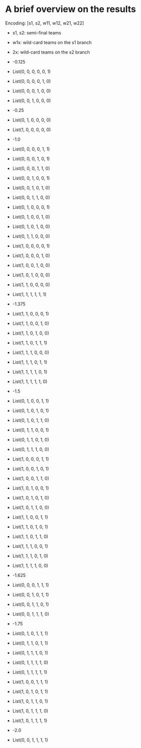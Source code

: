 A brief overview on the results
===============================
Encoding: [s1, s2, w11, w12, w21, w22]
  * s1, s2: semi-final teams
  * w1x: wild-card teams on the s1 branch
  * 2x: wild-card teams on the s2 branch

  * -0.125
   * List(0, 0, 0, 0, 0, 1)
   * List(0, 0, 0, 0, 1, 0)
   * List(0, 0, 0, 1, 0, 0)
   * List(0, 0, 1, 0, 0, 0)
  * -0.25
   * List(0, 1, 0, 0, 0, 0)
   * List(1, 0, 0, 0, 0, 0)
  * -1.0
   * List(0, 0, 0, 0, 1, 1)
   * List(0, 0, 0, 1, 0, 1)
   * List(0, 0, 0, 1, 1, 0)
   * List(0, 0, 1, 0, 0, 1)
   * List(0, 0, 1, 0, 1, 0)
   * List(0, 0, 1, 1, 0, 0)
   * List(0, 1, 0, 0, 0, 1)
   * List(0, 1, 0, 0, 1, 0)
   * List(0, 1, 0, 1, 0, 0)
   * List(0, 1, 1, 0, 0, 0)
   * List(1, 0, 0, 0, 0, 1)
   * List(1, 0, 0, 0, 1, 0)
   * List(1, 0, 0, 1, 0, 0)
   * List(1, 0, 1, 0, 0, 0)
   * List(1, 1, 0, 0, 0, 0)
   * List(1, 1, 1, 1, 1, 1)
  * -1.375
   * List(1, 1, 0, 0, 0, 1)
   * List(1, 1, 0, 0, 1, 0)
   * List(1, 1, 0, 1, 0, 0)
   * List(1, 1, 0, 1, 1, 1)
   * List(1, 1, 1, 0, 0, 0)
   * List(1, 1, 1, 0, 1, 1)
   * List(1, 1, 1, 1, 0, 1)
   * List(1, 1, 1, 1, 1, 0)
  * -1.5
   * List(0, 1, 0, 0, 1, 1)
   * List(0, 1, 0, 1, 0, 1)
   * List(0, 1, 0, 1, 1, 0)
   * List(0, 1, 1, 0, 0, 1)
   * List(0, 1, 1, 0, 1, 0)
   * List(0, 1, 1, 1, 0, 0)
   * List(1, 0, 0, 0, 1, 1)
   * List(1, 0, 0, 1, 0, 1)
   * List(1, 0, 0, 1, 1, 0)
   * List(1, 0, 1, 0, 0, 1)
   * List(1, 0, 1, 0, 1, 0)
   * List(1, 0, 1, 1, 0, 0)
   * List(1, 1, 0, 0, 1, 1)
   * List(1, 1, 0, 1, 0, 1)
   * List(1, 1, 0, 1, 1, 0)
   * List(1, 1, 1, 0, 0, 1)
   * List(1, 1, 1, 0, 1, 0)
   * List(1, 1, 1, 1, 0, 0)
  * -1.625
   * List(0, 0, 0, 1, 1, 1)
   * List(0, 0, 1, 0, 1, 1)
   * List(0, 0, 1, 1, 0, 1)
   * List(0, 0, 1, 1, 1, 0)
  * -1.75
   * List(0, 1, 0, 1, 1, 1)
   * List(0, 1, 1, 0, 1, 1)
   * List(0, 1, 1, 1, 0, 1)
   * List(0, 1, 1, 1, 1, 0)
   * List(0, 1, 1, 1, 1, 1)
   * List(1, 0, 0, 1, 1, 1)
   * List(1, 0, 1, 0, 1, 1)
   * List(1, 0, 1, 1, 0, 1)
   * List(1, 0, 1, 1, 1, 0)
   * List(1, 0, 1, 1, 1, 1)
  * -2.0
   * List(0, 0, 1, 1, 1, 1)
